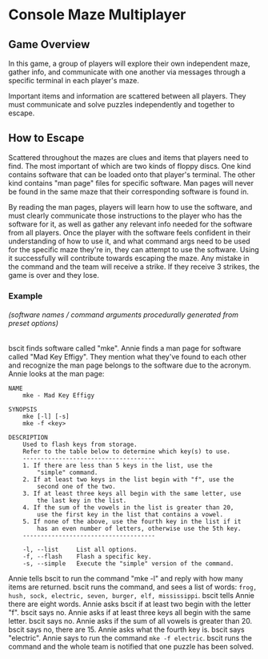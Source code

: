 # Console Maze Multiplayer
## Game Overview
In this game, a group of players will explore their own independent maze,
gather info, and communicate with one another via messages through a 
specific terminal in each player's maze.

Important items and information are scattered between all players. They 
must communicate and solve puzzles independently and together to escape.

## How to Escape
Scattered throughout the mazes are clues and items that players need to
find. The most important of which are two kinds of floppy discs. One kind
contains software that can be loaded onto that player's terminal. The other
kind contains "man page" files for specific software. Man pages will never
be found in the same maze that their corresponding software is found in.

By reading the man pages, players will learn how to use the software, and
must clearly communicate those instructions to the player who has the
software for it, as well as gather any relevant info needed for the
software from all players. Once the player with the software feels
confident in their understanding of how to use it, and what command args
need to be used for the specific maze they're in, they can attempt to
use the software. Using it successfully will contribute towards escaping
the maze. Any mistake in the command and the team will receive a strike.
If they receive 3 strikes, the game is over and they lose.

### Example

###### (software names / command arguments procedurally generated from preset options)

bscit finds software called "mke". Annie finds a man page for software
called "Mad Key Effigy". They mention what they've found to each other
and recognize the man page belongs to the software due to the acronym.
Annie looks at the man page:

```
NAME
    mke - Mad Key Effigy
    
SYNOPSIS
    mke [-l] [-s]
    mke -f <key>

DESCRIPTION
    Used to flash keys from storage. 
    Refer to the table below to determine which key(s) to use. 
    -------------------------------------
    1. If there are less than 5 keys in the list, use the
        "simple" command.
    2. If at least two keys in the list begin with "f", use the
        second one of the two.
    3. If at least three keys all begin with the same letter, use
        the last key in the list.
    4. If the sum of the vowels in the list is greater than 20,
        use the first key in the list that contains a vowel.
    5. If none of the above, use the fourth key in the list if it
        has an even number of letters, otherwise use the 5th key.
    -------------------------------------
    
    -l, --list     List all options.
    -f, --flash    Flash a specific key.
    -s, --simple   Execute the "simple" version of the command.
```

Annie tells bscit to run the command "mke -l" and reply with how many
items are returned. bscit runs the command, and sees a list of words: 
``frog, hush, sock, electric, seven, burger, elf, mississippi``. 
bscit tells Annie there are eight words. Annie asks bscit if at least
two begin with the letter "f". bscit says no. Annie asks if at least
three keys all begin with the same letter. bscit says no. Annie asks 
if the sum of all vowels is greater than 20. bscit says no, there 
are 15. Annie asks what the fourth key is. bscit says "electric".
Annie says to run the command `mke -f electric`. bscit runs the
command and the whole team is notified that one puzzle has been
solved.
